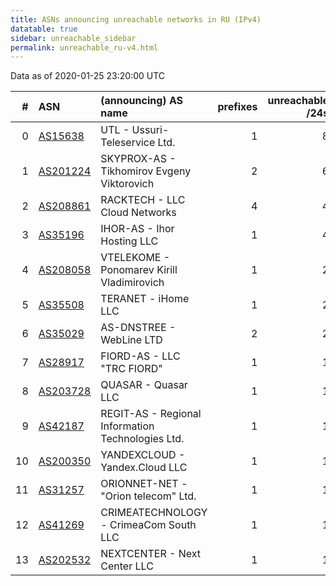 ```yaml
---
title: ASNs announcing unreachable networks in RU (IPv4)
datatable: true
sidebar: unreachable_sidebar
permalink: unreachable_ru-v4.html
---
```


Data as of 2020-01-25 23:20:00 UTC


<div class="datatable-begin"></div>

|   # | ASN                                      | (announcing) AS name                              |   prefixes |   unreachable /24s |
|----:|:-----------------------------------------|:--------------------------------------------------|-----------:|-------------------:|
|   0 | [AS15638](unreachable_AS15638-v4.html)   | UTL - Ussuri-Teleservice Ltd.                     |          1 |                  8 |
|   1 | [AS201224](unreachable_AS201224-v4.html) | SKYPROX-AS - Tikhomirov Evgeny Viktorovich        |          2 |                  6 |
|   2 | [AS208861](unreachable_AS208861-v4.html) | RACKTECH - LLC Cloud Networks                     |          4 |                  4 |
|   3 | [AS35196](unreachable_AS35196-v4.html)   | IHOR-AS - Ihor Hosting LLC                        |          1 |                  4 |
|   4 | [AS208058](unreachable_AS208058-v4.html) | VTELEKOME - Ponomarev Kirill Vladimirovich        |          1 |                  2 |
|   5 | [AS35508](unreachable_AS35508-v4.html)   | TERANET - iHome LLC                               |          1 |                  2 |
|   6 | [AS35029](unreachable_AS35029-v4.html)   | AS-DNSTREE - WebLine LTD                          |          2 |                  2 |
|   7 | [AS28917](unreachable_AS28917-v4.html)   | FIORD-AS - LLC "TRC FIORD"                        |          1 |                  1 |
|   8 | [AS203728](unreachable_AS203728-v4.html) | QUASAR - Quasar LLC                               |          1 |                  1 |
|   9 | [AS42187](unreachable_AS42187-v4.html)   | REGIT-AS - Regional Information Technologies Ltd. |          1 |                  1 |
|  10 | [AS200350](unreachable_AS200350-v4.html) | YANDEXCLOUD - Yandex.Cloud LLC                    |          1 |                  1 |
|  11 | [AS31257](unreachable_AS31257-v4.html)   | ORIONNET-NET - "Orion telecom" Ltd.               |          1 |                  1 |
|  12 | [AS41269](unreachable_AS41269-v4.html)   | CRIMEATECHNOLOGY - CrimeaCom South LLC            |          1 |                  1 |
|  13 | [AS202532](unreachable_AS202532-v4.html) | NEXTCENTER - Next Center LLC                      |          1 |                  1 |

<div class="datatable-end"></div>